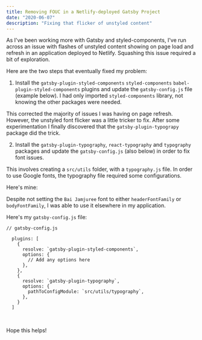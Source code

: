 ```yaml
---
title: Removing FOUC in a Netlify-deployed Gatsby Project
date: "2020-06-07"
description: "Fixing that flicker of unstyled content"
---
```


As I've been working more with Gatsby and styled-components, I've run across an issue with flashes of unstyled content showing on page load and refresh in an application deployed to Netlify. Squashing this issue required a bit of exploration.

Here are the two steps that eventually fixed my problem:

1. Install the `gatsby-plugin-styled-components` `styled-components` `babel-plugin-styled-components` plugins and update the `gatsby-config.js` file (example below). I had only imported `styled-components` library, not knowing the other packages were needed.

This corrected the majority of issues I was having on page refresh. However, the unstyled font flicker was a little tricker to fix. After some experimentation I finally discovered that the `gatsby-plugin-typograpy` package did the trick.

2. Install the `gatsby-plugin-typography`, `react-typography` and `typography` packages and update the `gatsby-config.js` (also below) in order to fix font issues.

This involves creating a `src/utils` folder, with a `typography.js` file. In order to use Google fonts, the typography file required some configurations.

Here's mine:



Despite not setting the `Bai Jamjuree` font to either `headerFontFamily` or `bodyFontFamily`, I was able to use it elsewhere in my application.

Here's my `gatsby-config.js` file:

```
// gatsby-config.js

  plugins: [
    {
      resolve: `gatsby-plugin-styled-components`,
      options: {
        // Add any options here
      },
    },
    {
      resolve: `gatsby-plugin-typography`,
      options: {
        pathToConfigModule: `src/utils/typography`,
      },
    }
  ]
```

&nbsp;

Hope this helps!
